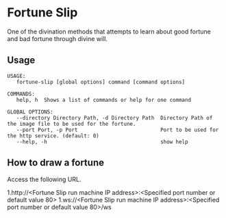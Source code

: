 # Fortune Slip
One of the divination methods that attempts to learn about good fortune and bad fortune through divine will.

## Usage
```
USAGE:
   fortune-slip [global options] command [command options]

COMMANDS:
   help, h  Shows a list of commands or help for one command

GLOBAL OPTIONS:
   --directory Directory Path, -d Directory Path  Directory Path of the image file to be used for the fortune.
   --port Port, -p Port                           Port to be used for the http service. (default: 0)
   --help, -h                                     show help
```

## How to draw a fortune
Access the following URL.

1.http://\<Fortune Slip run machine IP address\>:\<Specified port number or default value 80\>
1.ws://\<Fortune Slip run machine IP address\>:\<Specified port number or default value 80\>/ws
